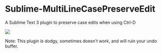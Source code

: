# Sublime-MultiLineCasePreserveEdit
A Sublime Text 3 plugin to preserve case edits when using Ctrl-D

![](http://timkrins.com/Sublime-MultiLineCasePreserveEdit/images/screen_one.gif)

Note: This plugin is dodgy, sometimes doesn't work, and will ruin your undo buffer.